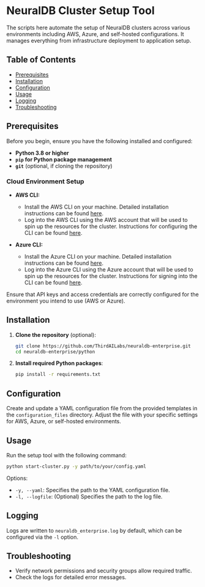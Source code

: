 # NeuralDB Cluster Setup Tool

The scripts here automate the setup of NeuralDB clusters across various environments including AWS, Azure, and self-hosted configurations. It manages everything from infrastructure deployment to application setup.

## Table of Contents

- [Prerequisites](#prerequisites)
- [Installation](#installation)
- [Configuration](#configuration)
- [Usage](#usage)
- [Logging](#logging)
- [Troubleshooting](#troubleshooting)

## Prerequisites

Before you begin, ensure you have the following installed and configured:

- **Python 3.8 or higher**
- **`pip` for Python package management**
- **`git`** (optional, if cloning the repository)

### Cloud Environment Setup

- **AWS CLI:**
  - Install the AWS CLI on your machine. Detailed installation instructions can be found [here](https://docs.aws.amazon.com/cli/latest/userguide/getting-started-install.html).
  - Log into the AWS CLI using the AWS account that will be used to spin up the resources for the cluster. Instructions for configuring the CLI can be found [here](https://docs.aws.amazon.com/cli/latest/userguide/cli-chap-configure.html).

- **Azure CLI:**
  - Install the Azure CLI on your machine. Detailed installation instructions can be found [here](https://learn.microsoft.com/en-us/cli/azure/install-azure-cli-macos).
  - Log into the Azure CLI using the Azure account that will be used to spin up the resources for the cluster. Instructions for signing into the CLI can be found [here](https://learn.microsoft.com/en-us/cli/azure/get-started-with-azure-cli#how-to-sign-into-the-azure-cli).

Ensure that API keys and access credentials are correctly configured for the environment you intend to use (AWS or Azure).

## Installation

1. **Clone the repository** (optional):

   ```bash
   git clone https://github.com/ThirdAILabs/neuraldb-enterprise.git
   cd neuraldb-enterprise/python
   ```

2. **Install required Python packages**:

   ```bash
   pip install -r requirements.txt
   ```

## Configuration

Create and update a YAML configuration file from the provided templates in the `configuration_files` directory. Adjust the file with your specific settings for AWS, Azure, or self-hosted environments.

## Usage

Run the setup tool with the following command:

```bash
python start-cluster.py -y path/to/your/config.yaml
```

Options:
- `-y, --yaml`: Specifies the path to the YAML configuration file.
- `-l, --logfile`: (Optional) Specifies the path to the log file.

## Logging

Logs are written to `neuraldb_enterprise.log` by default, which can be configured via the `-l` option.

## Troubleshooting

- Verify network permissions and security groups allow required traffic.
- Check the logs for detailed error messages.

